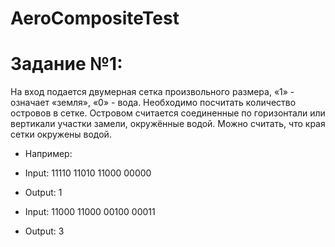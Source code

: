 # AeroCompositeTest

# Задание №1:
На вход подается двумерная сетка произвольного размера, «1» - означает «земля», «0» -
вода. Необходимо посчитать количество островов в сетке. Островом считается
соединенные по горизонтали или вертикали участки замели, окружённые водой. Можно
считать, что края сетки окружены водой.
* Например:
- Input:
11110
11010
11000
00000
- Output: 1

- Input:
11000
11000
00100
00011
- Output: 3
